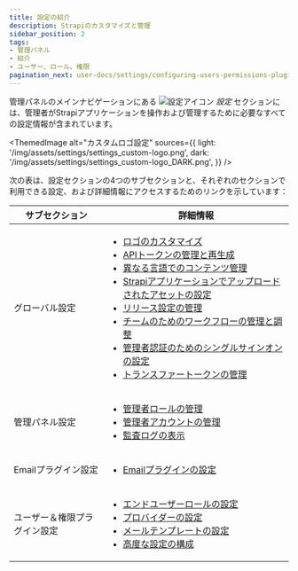```yaml
---
title: 設定の紹介
description: Strapiのカスタマイズと管理
sidebar_position: 2
tags:
- 管理パネル
- 紹介
- ユーザー、ロール、権限
pagination_next: user-docs/settings/configuring-users-permissions-plugin-settings
---
```


管理パネルのメインナビゲーションにある ![設定アイコン](/img/assets/icons/v5/Cog.svg) _設定_ セクションには、管理者がStrapiアプリケーションを操作および管理するために必要なすべての設定情報が含まれています。

<ThemedImage
alt="カスタムロゴ設定"
sources={{
    light: '/img/assets/settings/settings_custom-logo.png',
    dark: '/img/assets/settings/settings_custom-logo_DARK.png',
  }}
/>

次の表は、設定セクションの4つのサブセクションと、それぞれのセクションで利用できる設定、および詳細情報にアクセスするためのリンクを示しています：

| サブセクション              | 詳細情報                                                                                                                                                                                                                                                                                                                                                                                                                                                                                                                                                                                                                                   |
| -------------------------- | ----------------------------------------------------------------------------------------------------------------------------------------------------------------------------------------------------------------------------------------------------------------------------------------------------------------------------------------------------------------------------------------------------------------------------------------------------------------------------------------------------------------------------------------------------------------------------------------------------------------------------------------------------------- |
| グローバル設定              | <ul> <li>[ロゴのカスタマイズ](/user-docs/settings/admin-panel) </li> <li>[APIトークンの管理と再生成](/user-docs/settings/API-tokens) </li> <li>[異なる言語でのコンテンツ管理](/user-docs/settings/internationalization) </li> <li>[Strapiアプリケーションでアップロードされたアセットの設定](/user-docs/settings/media-library-settings) </li> <li>[リリース設定の管理](/user-docs/settings/releases)</li> <li>[チームのためのワークフローの管理と調整](/user-docs/settings/review-workflows) </li> <li>[管理者認証のためのシングルサインオンの設定](/user-docs/settings/single-sign-on)</li> <li>[トランスファートークンの管理](/user-docs/settings/transfer-tokens)</li> </ul> |
| 管理パネル設定              | <ul> <li>[管理者ロールの管理](/user-docs/users-roles-permissions/configuring-administrator-roles)</li> <li>[管理者アカウントの管理](/user-docs/users-roles-permissions/managing-administrators)</li> <li>[監査ログの表示](/user-docs/settings/audit-logs)</li> </ul>                                                                                                                                                                                                                                                                                                                                                                        |
| Emailプラグイン設定         | <ul> <li>[Emailプラグインの設定](/user-docs/plugins/strapi-plugins#-email-plugin)</li> </ul>                                                                                                                                                                                                                                                                                                                                                                                                                                                                                                                                                 |
| ユーザー＆権限プラグイン設定 | <ul> <li>[エンドユーザーロールの設定](/user-docs/users-roles-permissions/configuring-end-users-roles)</li> <li>[プロバイダーの設定](/user-docs/settings/configuring-users-permissions-plugin-settings#configuring-providers)</li> <li>[メールテンプレートの設定](/user-docs/settings/configuring-users-permissions-plugin-settings#configuring-email-templates) <li>[高度な設定の構成](/user-docs/settings/configuring-users-permissions-plugin-settings#configuring-advanced-settings)</li></li></ul>
